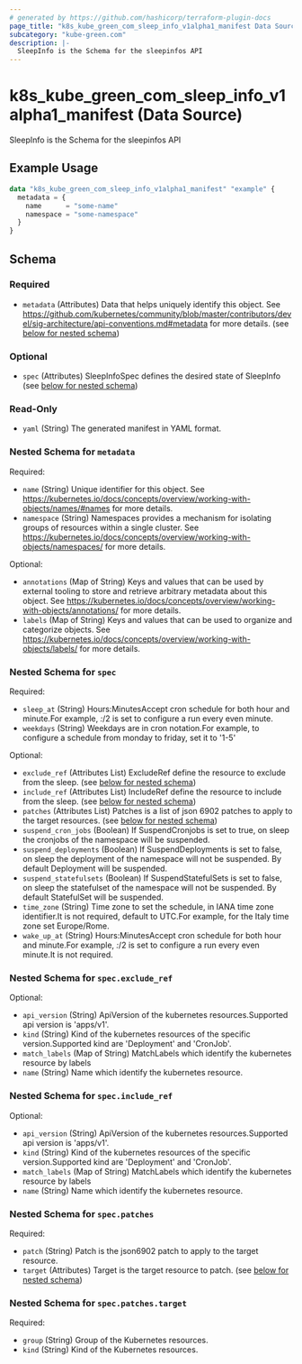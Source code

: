 ```yaml
---
# generated by https://github.com/hashicorp/terraform-plugin-docs
page_title: "k8s_kube_green_com_sleep_info_v1alpha1_manifest Data Source - terraform-provider-k8s"
subcategory: "kube-green.com"
description: |-
  SleepInfo is the Schema for the sleepinfos API
---
```


# k8s_kube_green_com_sleep_info_v1alpha1_manifest (Data Source)

SleepInfo is the Schema for the sleepinfos API

## Example Usage

```terraform
data "k8s_kube_green_com_sleep_info_v1alpha1_manifest" "example" {
  metadata = {
    name      = "some-name"
    namespace = "some-namespace"
  }
}
```

<!-- schema generated by tfplugindocs -->
## Schema

### Required

- `metadata` (Attributes) Data that helps uniquely identify this object. See https://github.com/kubernetes/community/blob/master/contributors/devel/sig-architecture/api-conventions.md#metadata for more details. (see [below for nested schema](#nestedatt--metadata))

### Optional

- `spec` (Attributes) SleepInfoSpec defines the desired state of SleepInfo (see [below for nested schema](#nestedatt--spec))

### Read-Only

- `yaml` (String) The generated manifest in YAML format.

<a id="nestedatt--metadata"></a>
### Nested Schema for `metadata`

Required:

- `name` (String) Unique identifier for this object. See https://kubernetes.io/docs/concepts/overview/working-with-objects/names/#names for more details.
- `namespace` (String) Namespaces provides a mechanism for isolating groups of resources within a single cluster. See https://kubernetes.io/docs/concepts/overview/working-with-objects/namespaces/ for more details.

Optional:

- `annotations` (Map of String) Keys and values that can be used by external tooling to store and retrieve arbitrary metadata about this object. See https://kubernetes.io/docs/concepts/overview/working-with-objects/annotations/ for more details.
- `labels` (Map of String) Keys and values that can be used to organize and categorize objects. See https://kubernetes.io/docs/concepts/overview/working-with-objects/labels/ for more details.


<a id="nestedatt--spec"></a>
### Nested Schema for `spec`

Required:

- `sleep_at` (String) Hours:MinutesAccept cron schedule for both hour and minute.For example, *:*/2 is set to configure a run every even minute.
- `weekdays` (String) Weekdays are in cron notation.For example, to configure a schedule from monday to friday, set it to '1-5'

Optional:

- `exclude_ref` (Attributes List) ExcludeRef define the resource to exclude from the sleep. (see [below for nested schema](#nestedatt--spec--exclude_ref))
- `include_ref` (Attributes List) IncludeRef define the resource to include from the sleep. (see [below for nested schema](#nestedatt--spec--include_ref))
- `patches` (Attributes List) Patches is a list of json 6902 patches to apply to the target resources. (see [below for nested schema](#nestedatt--spec--patches))
- `suspend_cron_jobs` (Boolean) If SuspendCronjobs is set to true, on sleep the cronjobs of the namespace will be suspended.
- `suspend_deployments` (Boolean) If SuspendDeployments is set to false, on sleep the deployment of the namespace will not be suspended. By default Deployment will be suspended.
- `suspend_statefulsets` (Boolean) If SuspendStatefulSets is set to false, on sleep the statefulset of the namespace will not be suspended. By default StatefulSet will be suspended.
- `time_zone` (String) Time zone to set the schedule, in IANA time zone identifier.It is not required, default to UTC.For example, for the Italy time zone set Europe/Rome.
- `wake_up_at` (String) Hours:MinutesAccept cron schedule for both hour and minute.For example, *:*/2 is set to configure a run every even minute.It is not required.

<a id="nestedatt--spec--exclude_ref"></a>
### Nested Schema for `spec.exclude_ref`

Optional:

- `api_version` (String) ApiVersion of the kubernetes resources.Supported api version is 'apps/v1'.
- `kind` (String) Kind of the kubernetes resources of the specific version.Supported kind are 'Deployment' and 'CronJob'.
- `match_labels` (Map of String) MatchLabels which identify the kubernetes resource by labels
- `name` (String) Name which identify the kubernetes resource.


<a id="nestedatt--spec--include_ref"></a>
### Nested Schema for `spec.include_ref`

Optional:

- `api_version` (String) ApiVersion of the kubernetes resources.Supported api version is 'apps/v1'.
- `kind` (String) Kind of the kubernetes resources of the specific version.Supported kind are 'Deployment' and 'CronJob'.
- `match_labels` (Map of String) MatchLabels which identify the kubernetes resource by labels
- `name` (String) Name which identify the kubernetes resource.


<a id="nestedatt--spec--patches"></a>
### Nested Schema for `spec.patches`

Required:

- `patch` (String) Patch is the json6902 patch to apply to the target resource.
- `target` (Attributes) Target is the target resource to patch. (see [below for nested schema](#nestedatt--spec--patches--target))

<a id="nestedatt--spec--patches--target"></a>
### Nested Schema for `spec.patches.target`

Required:

- `group` (String) Group of the Kubernetes resources.
- `kind` (String) Kind of the Kubernetes resources.
